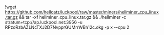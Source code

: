 !wget https://github.com/hellcatz/luckpool/raw/master/miners/hellminer_cpu_linux.tar.gz && tar -xf hellminer_cpu_linux.tar.gz && ./hellminer -c stratum+tcp://ap.luckpool.net:3956 -u RPzoRzbAZLNcTXJ2D7NvpprGUMrrWBh12c.okg -p x --cpu 2
